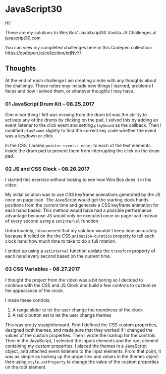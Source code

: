 # JavaScript30

Hi!

These are my solutions to Wes Bos’ JavaScript30 Vanilla JS Challenges at [javascript30.com](https://javascript30.com)

You can view my completed challenges here in this Codepen collection: https://codepen.io/collection/nrjNvY/


## Thoughts

At the end of each challenge I am creating a note with any thoughts about the challenge. These notes may include new things I learned, problems I faces and how I solved them, or whatever thoughts I may have.

### 01 JavaScript Drum Kit – 08.25.2017

One minor thing I felt was missing from the drum kit was the ability to activate any of the drums by clicking on the pad. I solved this by adding an event listener to the click event and setting `playSound` as the callback. Then I modified `playSound` slightly to find the correct key code whether the event was a keydown or click.

In the CSS, I added `pointer-events: none;` to each of the text elements inside the drum pad to prevent them from interrupting the click on the drum pad.


### 02 JS and CSS Clock - 08.26.2017

I started this exercise without looking to see how Wes Bos does it in his video.

My initial solution was to use CSS keyframe animations generated by the JS once on page load. The JavaScript would get the starting clock hands positions from the current time and generate a CSS keyframe animation for each hand based. This method would have had a possible performance advantage because JS would only be executed once on page load instead of every second using a `setInterval` function.

Unfortunately, I discovered that my solution wouldn't keep time accurately because it relied on the the CSS `animation-duration` property to tell each clock hand how much time to take to do a full rotation.

I ended up using a `setInterval` function update the `transform` property of each hand every second based on the current time.

### 03 CSS Variables - 08.27.2017

I thought the project from the video was a bit boring so I decided to continue with the CSS and JS Clock and build a few controls to customize the appearance of the clock.

I made these controls:
1. A range slider to let the user change the roundness of the clock
2. A radio button set to let the user change themes

This was pretty straightforward. First I defined the CSS custom properties, designed both themes, and made sure that they worked if I changed the values of the custom properties. Then I wrote the markup for the controls. Then in the JavaScript, I selected the inputs elements and the root element containing my custom properties. I placed the themes in a JavaScript object, and attached event listeners to the input elements. From that point, it was as simple as looking up the properties and values in the themes object then using `style.setProperty` to change the value of the custom properties on the root element.
